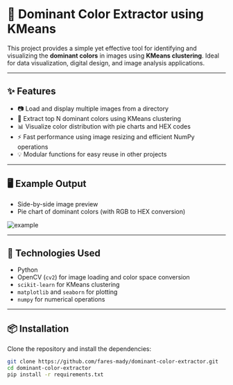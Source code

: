 # 🎨 Dominant Color Extractor using KMeans

This project provides a simple yet effective tool for identifying and visualizing the **dominant colors** in images using **KMeans clustering**. Ideal for data visualization, digital design, and image analysis applications.

---

## ✨ Features

- 📷 Load and display multiple images from a directory
- 🎨 Extract top N dominant colors using KMeans clustering
- 📊 Visualize color distribution with pie charts and HEX codes
- ⚡ Fast performance using image resizing and efficient NumPy operations
- 💡 Modular functions for easy reuse in other projects

---

## 🖥️ Example Output

- Side-by-side image preview
- Pie chart of dominant colors (with RGB to HEX conversion)

![example](https://via.placeholder.com/600x300?text=Pie+Chart+Color+Extraction) <!-- Replace with your screenshot or GIF -->

---

## 🧰 Technologies Used

- Python
- OpenCV (`cv2`) for image loading and color space conversion
- `scikit-learn` for KMeans clustering
- `matplotlib` and `seaborn` for plotting
- `numpy` for numerical operations

---

## 📦 Installation

Clone the repository and install the dependencies:

```bash
git clone https://github.com/fares-mady/dominant-color-extractor.git
cd dominant-color-extractor
pip install -r requirements.txt
